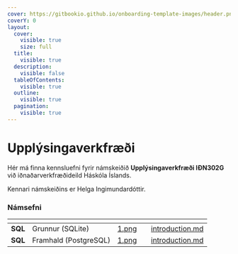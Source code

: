 ```yaml
---
cover: https://gitbookio.github.io/onboarding-template-images/header.png
coverY: 0
layout:
  cover:
    visible: true
    size: full
  title:
    visible: true
  description:
    visible: false
  tableOfContents:
    visible: true
  outline:
    visible: true
  pagination:
    visible: true
---
```


# Upplýsingaverkfræði

Hér má finna kennsluefni fyrir námskeiðið <strong>Upplýsingaverkfræði IÐN302G</strong> við
iðnaðarverkfræðideild Háskóla Íslands.

Kennari námskeiðins er Helga Ingimundardóttir.

### Námsefni

<table data-view="cards">
  <thead>
    <tr>
      <th></th>
      <th></th>
      <th data-hidden data-card-cover data-type="files"></th>
      <th data-hidden></th>
      <th data-hidden data-card-target data-type="content-ref"></th>
    </tr>
  </thead>
  <tbody>
      <tr>
        <td><strong>SQL</strong></td>
        <td>Grunnur (SQLite)</td>
        <td><a href=".gitbook/assets/1.png">1.png</a></td>
        <td></td>
        <td><a href="sql-basics/introduction.md">introduction.md</a></td>
      </tr>      
      <tr>
        <td><strong>SQL</strong></td>
        <td>Framhald (PostgreSQL)</td>
        <td><a href=".gitbook/assets/2.png">1.png</a></td>
        <td></td>
        <td><a href="sql-advanced/introduction.md">introduction.md</a></td>
      </tr>      
    </tbody>
</table>
